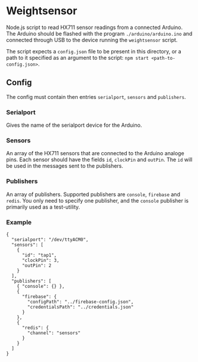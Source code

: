 # Weightsensor

Node.js script to read HX711 sensor readings from a connected Arduino. The Arduino should be flashed
with the program `./arduino/arduino.ino` and connected through USB to the device running the 
`weightsensor` script.

The script expects a `config.json` file to be present in this directory, or a path to it specified
as an argument to the script: `npm start <path-to-config.json>`.

## Config
The config must contain then entries `serialport`, `sensors` and `publishers`.

### Serialport
Gives the name of the serialport device for the Arduino.

### Sensors
An array of the HX711 sensors that are connected to the Arduino analoge pins. Each sensor
should have the fields `id`, `clockPin` and `outPin`. The `id` will be used in the messages
sent to the publishers.

### Publishers
An array of publishers. Supported publishers are `console`, `firebase` and `redis`.
You only need to specify one publisher, and the `console` publisher is primarily used as a
test-utility.

### Example
```
{
  "serialport": "/dev/ttyACM0",
  "sensors": [
    {
      "id": "tap1",
      "clockPin": 3,
      "outPin": 2
    }
  ],
  "publishers": [
    { "console": {} },
    { 
      "firebase": {
        "configPath": "../firebase-config.json",
        "credentialsPath": "../credentials.json"
      }
    },
    {
      "redis": {
        "channel": "sensors"
      }
    }
  ]
}
```